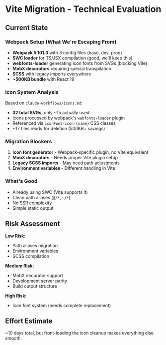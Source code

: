 # Vite Migration - Technical Evaluation

## Current State

### Webpack Setup (What We're Escaping From)
- **Webpack 5.101.3** with 3 config files (base, dev, prod)
- **SWC loader** for TS/JSX compilation (good, we'll keep this)
- **webfonts-loader** generating icon fonts from SVGs (blocking Vite)
- **MobX decorators** requiring special transpilation
- **SCSS** with legacy imports everywhere
- **~500KB bundle** with React 19

### Icon System Analysis
Based on `claude-workflows/icons.md`:
- **32 total SVGs**, only ~15 actually used
- Icons processed by webpack's `webfonts-loader` plugin
- Referenced via `iconFont-icon-{name}` CSS classes
- ~17 files ready for deletion (500KB+ savings)

### Migration Blockers
1. **Icon font generator** - Webpack-specific plugin, no Vite equivalent
2. **MobX decorators** - Needs proper Vite plugin setup
3. **Legacy SCSS imports** - May need path adjustments
4. **Environment variables** - Different handling in Vite

### What's Good
- Already using SWC (Vite supports it)
- Clean path aliases (`@/*`, `~/*`)
- No SSR complexity
- Simple static output

## Risk Assessment

**Low Risk:**
- Path aliases migration
- Environment variables
- SCSS compilation

**Medium Risk:**
- MobX decorator support
- Development server parity
- Build output structure

**High Risk:**
- Icon font system (needs complete replacement)

## Effort Estimate

~10 days total, but front-loading the icon cleanup makes everything else smooth.